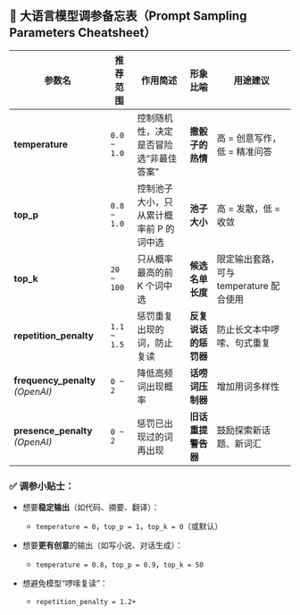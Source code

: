 ## 🧠 大语言模型调参备忘表（Prompt Sampling Parameters Cheatsheet）

| 参数名                               | 推荐范围        | 作用简述                  | 形象比喻         | 用途建议                       |
| --------------------------------- | ----------- | --------------------- | ------------ | -------------------------- |
| **temperature**                   | `0.0 ~ 1.0` | 控制随机性，决定是否冒险选“非最佳答案”  | **撒骰子的热情**   | 高 = 创意写作，低 = 精准问答          |
| **top\_p**                        | `0.8 ~ 1.0` | 控制池子大小，只从累计概率前 P 的词中选 | **池子大小**     | 高 = 发散，低 = 收敛              |
| **top\_k**                        | `20 ~ 100`  | 只从概率最高的前 K 个词中选       | **候选名单长度**   | 限定输出套路，可与 temperature 配合使用 |
| **repetition\_penalty**           | `1.1 ~ 1.5` | 惩罚重复出现的词，防止复读         | **反复说话的惩罚器** | 防止长文本中啰嗦、句式重复              |
| **frequency\_penalty** *(OpenAI)* | `0 ~ 2`     | 降低高频词出现概率             | **话唠词压制器**   | 增加用词多样性                    |
| **presence\_penalty** *(OpenAI)*  | `0 ~ 2`     | 惩罚已出现过的词再出现           | **旧话重提警告器**  | 鼓励探索新话题、新词汇                |

### ✅ 调参小贴士：

* 想要**稳定输出**（如代码、摘要、翻译）：

  * `temperature = 0`，`top_p = 1`，`top_k = 0`（或默认）
* 想要**更有创意**的输出（如写小说、对话生成）：

  * `temperature = 0.8`，`top_p = 0.9`，`top_k = 50`
* 想避免模型“啰嗦复读”：

  * `repetition_penalty = 1.2+`
